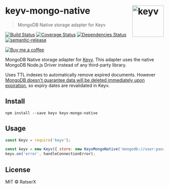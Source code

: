 # keyv-mongo-native [<img width="100" align="right" src="https://rawgit.com/lukechilds/keyv/master/media/logo.svg" alt="keyv">](https://github.com/lukechilds/keyv)

> MongoDB Native storage adapter for Keyv

[![Build Status](https://travis-ci.com/RatserX/keyv-mongo-native.svg?token=Az56pmx34zmn4Ap6pZAz&branch=master)](https://travis-ci.com/RatserX/keyv-mongo-native)
[![Coverage Status](https://coveralls.io/repos/github/RatserX/keyv-mongo-native/badge.svg?branch=master)](https://coveralls.io/github/RatserX/keyv-mongo-native?branch=master)
[![Dependencies Status](https://david-dm.org/RatserX/keyv-mongo-native.svg?branch=master)](https://david-dm.org/RatserX/keyv-mongo-native)
[![semantic-release](https://img.shields.io/badge/%20%20%F0%9F%93%A6%F0%9F%9A%80-semantic--release-e10079.svg)](https://github.com/semantic-release/semantic-release)

[![Buy me a coffee](https://www.buymeacoffee.com/assets/img/guidelines/download-assets-sm-2.svg)](https://www.buymeacoffee.com/Ratser)

MongoDB Native storage adapter for [Keyv](https://github.com/lukechilds/keyv). This adapter uses the native MongoDB Node.js Driver instead of any third-party library.

Uses TTL indexes to automatically remove expired documents. However [MongoDB doesn't guarantee data will be deleted immediately upon expiration](https://docs.mongodb.com/manual/core/index-ttl/#timing-of-the-delete-operation), so expiry dates are revalidated in Keyv.

## Install

```shell
npm install --save keyv keyv-mongo-native
```

## Usage

```js
const Keyv = require('keyv');

const keyv = new Keyv({ store: new KeyvMongoNative('mongodb://user:pass@localhost:27017/dbname') });
keyv.on('error', handleConnectionError);
```

## License

MIT © RatserX